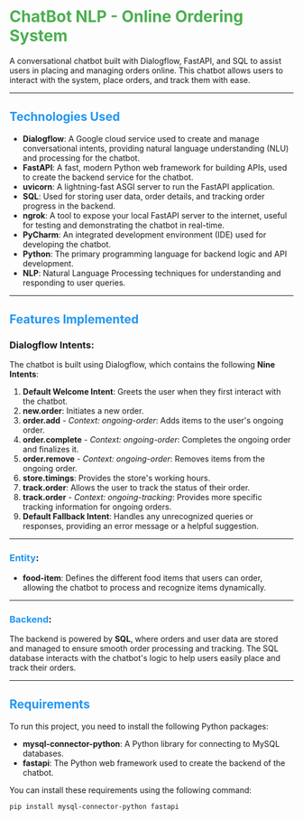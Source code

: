 # <span style="color:#4CAF50;">ChatBot NLP - Online Ordering System</span>

A conversational chatbot built with Dialogflow, FastAPI, and SQL to assist users in placing and managing orders online. This chatbot allows users to interact with the system, place orders, and track them with ease.

---

## <span style="color:#2196F3;">Technologies Used</span>

- **Dialogflow**: A Google cloud service used to create and manage conversational intents, providing natural language understanding (NLU) and processing for the chatbot.
- **FastAPI**: A fast, modern Python web framework for building APIs, used to create the backend service for the chatbot.
- **uvicorn**: A lightning-fast ASGI server to run the FastAPI application.
- **SQL**: Used for storing user data, order details, and tracking order progress in the backend.
- **ngrok**: A tool to expose your local FastAPI server to the internet, useful for testing and demonstrating the chatbot in real-time.
- **PyCharm**: An integrated development environment (IDE) used for developing the chatbot.
- **Python**: The primary programming language for backend logic and API development.
- **NLP**: Natural Language Processing techniques for understanding and responding to user queries.

---

## <span style="color:#2196F3;">Features Implemented</span>

### Dialogflow Intents:
The chatbot is built using Dialogflow, which contains the following **Nine Intents**:

1. **Default Welcome Intent**: Greets the user when they first interact with the chatbot.
2. **new.order**: Initiates a new order.
3. **order.add** - *Context: ongoing-order*: Adds items to the user's ongoing order.
4. **order.complete** - *Context: ongoing-order*: Completes the ongoing order and finalizes it.
5. **order.remove** - *Context: ongoing-order*: Removes items from the ongoing order.
6. **store.timings**: Provides the store's working hours.
7. **track.order**: Allows the user to track the status of their order.
8. **track.order** - *Context: ongoing-tracking*: Provides more specific tracking information for ongoing orders.
9. **Default Fallback Intent**: Handles any unrecognized queries or responses, providing an error message or a helpful suggestion.

---

### <span style="color:#2196F3;">Entity</span>:

- **food-item**: Defines the different food items that users can order, allowing the chatbot to process and recognize items dynamically.

---

### <span style="color:#2196F3;">Backend</span>:
The backend is powered by **SQL**, where orders and user data are stored and managed to ensure smooth order processing and tracking. The SQL database interacts with the chatbot's logic to help users easily place and track their orders.

---

## <span style="color:#2196F3;">Requirements</span>

To run this project, you need to install the following Python packages:

- **mysql-connector-python**: A Python library for connecting to MySQL databases.
- **fastapi**: The Python web framework used to create the backend of the chatbot.

You can install these requirements using the following command:

```bash
pip install mysql-connector-python fastapi
